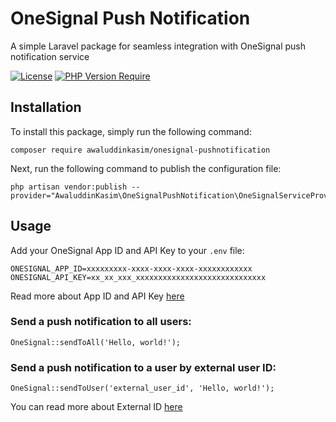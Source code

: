 
# OneSignal Push Notification
A simple Laravel package for seamless integration with OneSignal push notification service

[![License](http://poser.pugx.org/awaluddinkasim/onesignal-pushnotification/license)](https://packagist.org/packages/awaluddinkasim/onesignal-pushnotification) [![PHP Version Require](http://poser.pugx.org/awaluddinkasim/onesignal-pushnotification/require/php)](https://packagist.org/packages/awaluddinkasim/onesignal-pushnotification)

## Installation
To install this package, simply run the following command:

    composer require awaluddinkasim/onesignal-pushnotification
 
Next, run the following command to publish the configuration file:

    php artisan vendor:publish --provider="AwaluddinKasim\OneSignalPushNotification\OneSignalServiceProvider"

## Usage
Add your OneSignal App ID and API Key to your `.env` file:

    ONESIGNAL_APP_ID=xxxxxxxxx-xxxx-xxxx-xxxx-xxxxxxxxxxxx
    ONESIGNAL_API_KEY=xx_xx_xxx_xxxxxxxxxxxxxxxxxxxxxxxxxxxxx

Read more about App ID and API Key [here](https://documentation.onesignal.com/docs/keys-and-ids#app-id)

### Send a push notification to all users:

    OneSignal::sendToAll('Hello, world!'); 

### Send a push notification to a user by external user ID:

    OneSignal::sendToUser('external_user_id', 'Hello, world!');

You can read more about External ID [here](https://documentation.onesignal.com/docs/users#external-id)
